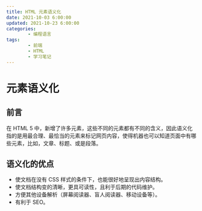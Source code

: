 ```yaml
---
title: HTML 元素语义化
date: 2021-10-03 6:00:00
updated: 2021-10-23 6:00:00
categories:
        - 编程语言
tags:
        - 前端
        - HTML
        - 学习笔记
---
```


# 元素语义化

## 前言

在 HTML 5 中，新增了许多元素，这些不同的元素都有不同的含义，因此语义化指的是用最合理、最恰当的元素来标记网页内容，使得机器也可以知道页面中有哪些元素，比如，文章、标题、或是段落。

## 语义化的优点

- 使文档在没有 CSS 样式的条件下，也能很好地呈现出内容结构。
- 使文档结构变的清晰，更具可读性，且利于后期的代码维护。
- 方便其他设备解析（屏幕阅读器、盲人阅读器、移动设备等）。
- 有利于 SEO。
